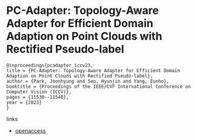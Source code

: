 # PC-Adapter: Topology-Aware Adapter for Efficient Domain Adaption on Point Clouds with Rectified Pseudo-label

```
@inproceedings{pcadapter_iccv23,
title = {PC-Adapter: Topology-Aware Adapter for Efficient Domain Adaption on Point Clouds with Rectified Pseudo-label},
author = {Park, Joonhyung and Seo, Hyunjin and Yang, Eunho},
booktitle = {Proceedings of the IEEE/CVF International Conference on Computer Vision (ICCV)},
pages = {11530--11540},
year = {2023}
}
```

links
- [openaccess](http://openaccess.thecvf.com//content/ICCV2023/html/Park_PC-Adapter_Topology-Aware_Adapter_for_Efficient_Domain_Adaption_on_Point_Clouds_ICCV_2023_paper.html)

